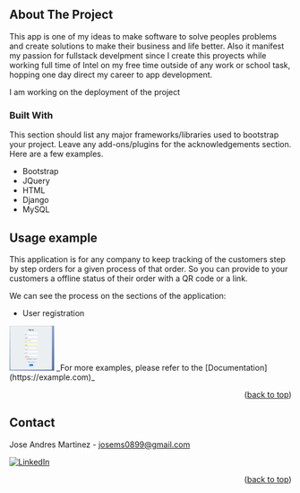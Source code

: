 <!-- Improved compatibility of back to top link: See: https://github.com/othneildrew/Best-README-Template/pull/73 -->

<a name="readme-top"></a>

<!--
*** Thanks for checking out the Best-README-Template. If you have a suggestion
*** that would make this better, please fork the repo and create a pull request
*** or simply open an issue with the tag "enhancement".
*** Don't forget to give the project a star!
*** Thanks again! Now go create something AMAZING! :D
-->

<!-- PROJECT SHIELDS -->
<!--
*** I'm using markdown "reference style" links for readability.
*** Reference links are enclosed in brackets [ ] instead of parentheses ( ).
*** See the bottom of this document for the declaration of the reference variables
*** for contributors-url, forks-url, etc. This is an optional, concise syntax you may use.
*** https://www.markdownguide.org/basic-syntax/#reference-style-links
-->

<!-- ABOUT THE PROJECT -->

## About The Project

This app is one of my ideas to make software to solve peoples problems and create solutions to make their business and life better. Also it manifest my passion for fullstack develpment since I create this proyects while working full time of Intel on my free time outside of any work or school task, hopping one day direct my career to app development.

I am working on the deployment of the project

### Built With

This section should list any major frameworks/libraries used to bootstrap your project. Leave any add-ons/plugins for the acknowledgements section. Here are a few examples.

- Bootstrap
- JQuery
- HTML
- Django
- MySQL

<!-- GETTING STARTED -->

## Usage example

This application is for any company to keep tracking of the customers step by step orders for a given process of that order. So you can provide to your customers a offline status of their order with a QR code or a link.

We can see the process on the sections of the application:

- User registration

<a>
  <img src="images/register.PNG" alt="Register" width="80" height="80">
</a>
_For more examples, please refer to the [Documentation](https://example.com)_

<p align="right">(<a href="#readme-top">back to top</a>)</p>

<!-- CONTACT -->

## Contact

Jose Andres Martinez - josems0899@gmail.com

[![LinkedIn][linkedin-shield]][linkedin-url]

<p align="right">(<a href="#readme-top">back to top</a>)</p>

<!-- MARKDOWN LINKS & IMAGES -->
<!-- https://www.markdownguide.org/basic-syntax/#reference-style-links -->

[contributors-shield]: https://img.shields.io/github/contributors/othneildrew/Best-README-Template.svg?style=for-the-badge
[contributors-url]: https://github.com/othneildrew/Best-README-Template/graphs/contributors
[forks-shield]: https://img.shields.io/github/forks/othneildrew/Best-README-Template.svg?style=for-the-badge
[forks-url]: https://github.com/othneildrew/Best-README-Template/network/members
[stars-shield]: https://img.shields.io/github/stars/othneildrew/Best-README-Template.svg?style=for-the-badge
[stars-url]: https://github.com/othneildrew/Best-README-Template/stargazers
[issues-shield]: https://img.shields.io/github/issues/othneildrew/Best-README-Template.svg?style=for-the-badge
[issues-url]: https://github.com/othneildrew/Best-README-Template/issues
[license-shield]: https://img.shields.io/github/license/othneildrew/Best-README-Template.svg?style=for-the-badge
[license-url]: https://github.com/othneildrew/Best-README-Template/blob/master/LICENSE.txt
[linkedin-shield]: https://img.shields.io/badge/-LinkedIn-black.svg?style=for-the-badge&logo=linkedin&colorB=555
[linkedin-url]: https://www.linkedin.com/in/jose-andres-martinez-4343061b7/
[product-screenshot]: images/screenshot.png
[bootstrap.com]: https://img.shields.io/badge/Bootstrap-563D7C?style=for-the-badge&logo=bootstrap&logoColor=white
[bootstrap-url]: https://getbootstrap.com
[jquery.com]: https://img.shields.io/badge/jQuery-0769AD?style=for-the-badge&logo=jquery&logoColor=white
[jquery-url]: https://jquery.com
[add_client]: images/Add_client.PNG
[add_process1]: images/Add_process1.PNG
[add_process2]: images/Add_process2.PNG
[create_company]: images/Create_company.PNG
[home]: images/home.PNG
[list_clients]: images/list_clients.PNG
[list_process]: images/list_process.PNG
[login]: images/Login.PNG
[order_1_1]: images/order_1_1.PNG
[order_1_2]: images/order_1_2.PNG
[order_description_qr]: images/Order_description_qr.PNG
[orders_maintenance]: images/Orders_maintenance.PNG
[register]: images/register.PNG
